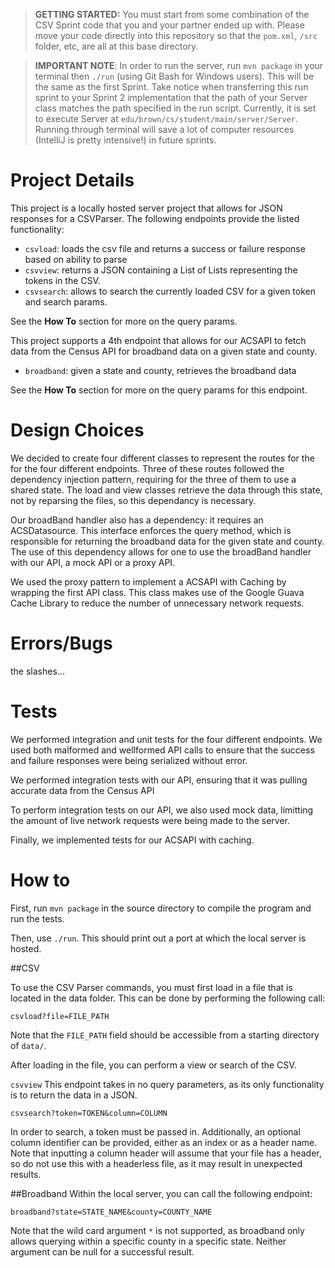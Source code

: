> **GETTING STARTED:** You must start from some combination of the CSV Sprint code that you and your partner ended up with. Please move your code directly into this repository so that the `pom.xml`, `/src` folder, etc, are all at this base directory.

> **IMPORTANT NOTE**: In order to run the server, run `mvn package` in your terminal then `./run` (using Git Bash for Windows users). This will be the same as the first Sprint. Take notice when transferring this run sprint to your Sprint 2 implementation that the path of your Server class matches the path specified in the run script. Currently, it is set to execute Server at `edu/brown/cs/student/main/server/Server`. Running through terminal will save a lot of computer resources (IntelliJ is pretty intensive!) in future sprints.

# Project Details
This project is a locally hosted server project that allows for JSON responses for 
a CSVParser. The following endpoints provide the listed functionality: 

- ```csvload```: loads the csv file and returns a success or failure response based on ability to parse
- ```csvview```: returns a JSON containing a List of Lists representing the tokens in the CSV. 
- ```csvsearch```: allows to search the currently loaded CSV for a given token and search params.

See the **How To** section for more on the query params. 

This project supports a 4th endpoint that allows for our ACSAPI to fetch data from the Census API for broadband data on a
given state and county. 

- ```broadband```: given a state and county, retrieves the broadband data


See the **How To** section for more on the query params for this endpoint.
# Design Choices
We decided to create four different classes to represent the routes for the for the four different endpoints. 
Three of these routes followed the dependency injection pattern, requiring for the three of them to use a shared state. 
The load and view classes retrieve the data through this state, not by reparsing the files, so this dependancy is necessary. 

Our broadBand handler also has a dependency: it requires an ACSDatasource. This interface enforces the query method, 
which is responsible for returning the broadband data for the given state and county. The use of this dependency allows 
for one to use the broadBand handler with our API, a mock API or a proxy API. 

We used the proxy pattern to implement a ACSAPI with Caching by wrapping the first API class. This class
makes use of the Google Guava Cache Library to reduce the number of unnecessary network requests. 
# Errors/Bugs
the slashes...

# Tests
We performed integration and unit tests for the four different endpoints. We used both malformed and wellformed API calls 
to ensure that the success and failure responses were being serialized without error. 

We performed integration tests with our API, ensuring that it was pulling accurate data from the Census API

To perform integration tests on our API, we also used mock data, limitting the amount of live network requests were being
made to the server. 

Finally, we implemented tests for our ACSAPI with caching. 

# How to

First, run ```mvn package``` in the source directory to compile the program and run the tests. 

Then, use ```./run```. This should print out a port at which the local server is hosted. 

##CSV

To use the CSV Parser commands, you must first load in a file that is located in the data folder. This can be done 
by performing the following call: 

```csvload?file=FILE_PATH```

Note that the ``FILE_PATH`` field should be accessible from a starting directory of `data/`. 

After loading in the file, you can perform a view or search of the CSV. 

```csvview```
This endpoint takes in no query parameters, as its only functionality is to return the data in a JSON. 

```csvsearch?token=TOKEN&column=COLUMN```

In order to search, a token must be passed in. Additionally, an optional column identifier can be provided, either
as an index or as a header name. Note that inputting a column header will assume that your file has a header, so do not 
use this with a headerless file, as it may result in unexpected results. 

##Broadband
Within the local server, you can call the following endpoint: 

```broadband?state=STATE_NAME&county=COUNTY_NAME```

Note that the wild card argument `*` is not supported, as broadband only allows querying within a specific county
in a specific state. Neither argument can be null for a successful result. 